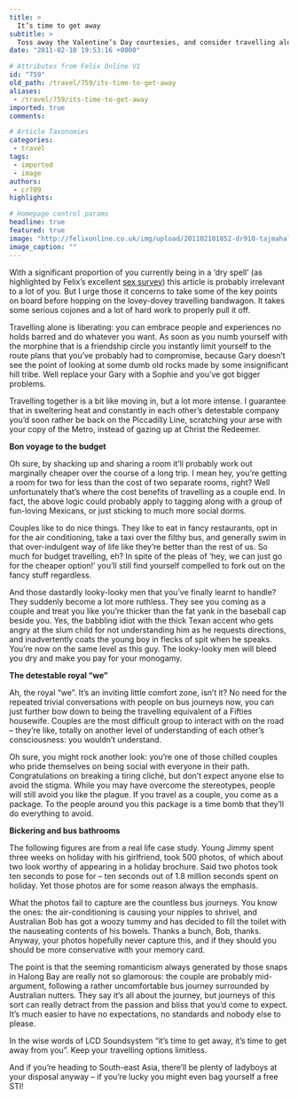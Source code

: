 ```yaml
---
title: >
  It’s time to get away
subtitle: >
  Toss away the Valentine’s Day courtesies, and consider travelling alone
date: "2011-02-10 19:53:16 +0000"

# Attributes from Felix Online V1
id: "759"
old_path: /travel/759/its-time-to-get-away
aliases:
 - /travel/759/its-time-to-get-away
imported: true
comments:

# Article Taxonomies
categories:
 - travel
tags:
 - imported
 - image
authors:
 - cr709
highlights:

# Homepage control params
headline: true
featured: true
image: "http://felixonline.co.uk/img/upload/201102101852-dr910-tajmahal.jpg"
image_caption: ""
---
```


With a significant proportion of you currently being in a ‘dry spell’ (as highlighted by Felix’s excellent [sex survey](http://www.felixonline.co.uk/?article=791)) this article is probably irrelevant to a lot of you. But I urge those it concerns to take some of the key points on board before hopping on the lovey-dovey travelling bandwagon. It takes some serious cojones and a lot of hard work to properly pull it off.

Travelling alone is liberating: you can embrace people and experiences no holds barred and do whatever you want. As soon as you numb yourself with the morphine that is a friendship circle you instantly limit yourself to the route plans that you’ve probably had to compromise, because Gary doesn’t see the point of looking at some dumb old rocks made by some insignificant hill tribe. Well replace your Gary with a Sophie and you’ve got bigger problems.

Travelling together is a bit like moving in, but a lot more intense. I guarantee that in sweltering heat and constantly in each other’s detestable company you’d soon rather be back on the Piccadilly Line, scratching your arse with your copy of the Metro, instead of gazing up at Christ the Redeemer.

__Bon voyage to the budget__

Oh sure, by shacking up and sharing a room it’ll probably work out marginally cheaper over the course of a long trip. I mean hey, you’re getting a room for two for less than the cost of two separate rooms, right? Well unfortunately that’s where the cost benefits of travelling as a couple end. In fact, the above logic could probably apply to tagging along with a group of fun-loving Mexicans, or just sticking to much more social dorms.

Couples like to do nice things. They like to eat in fancy restaurants, opt in for the air conditioning, take a taxi over the filthy bus, and generally swim in that over-indulgent way of life like they’re better than the rest of us. So much for budget travelling, eh? In spite of the pleas of ‘hey, we can just go for the cheaper option!’ you’ll still find yourself compelled to fork out on the fancy stuff regardless.

And those dastardly looky-looky men that you’ve finally learnt to handle? They suddenly become a lot more ruthless. They see you coming as a couple and treat you like you’re thicker than the fat yank in the baseball cap beside you. Yes, the babbling idiot with the thick Texan accent who gets angry at the slum child for not understanding him as he requests directions, and inadvertently coats the young boy in flecks of spit when he speaks. You’re now on the same level as this guy. The looky-looky men will bleed you dry and make you pay for your monogamy.

__The detestable royal “we”__

Ah, the royal “we”. It’s an inviting little comfort zone, isn’t it? No need for the repeated trivial conversations with people on bus journeys now, you can just further bow down to being the travelling equivalent of a Fifties housewife. Couples are the most difficult group to interact with on the road – they’re like, totally on another level of understanding of each other’s consciousness: you wouldn’t understand.

Oh sure, you might rock another look: you’re one of those chilled couples who pride themselves on being social with everyone in their path. Congratulations on breaking a tiring cliché, but don’t expect anyone else to avoid the stigma. While you may have overcome the stereotypes, people will still avoid you like the plague. If you travel as a couple, you come as a package. To the people around you this package is a time bomb that they’ll do everything to avoid.

__Bickering and bus bathrooms__

The following figures are from a real life case study. Young Jimmy spent three weeks on holiday with his girlfriend, took 500 photos, of which about two look worthy of appearing in a holiday brochure. Said two photos took ten seconds to pose for – ten seconds out of 1.8 million seconds spent on holiday. Yet those photos are for some reason always the emphasis.

What the photos fail to capture are the countless bus journeys. You know the ones: the air-conditioning is causing your nipples to shrivel, and Australian Bob has got a woozy tummy and has decided to fill the toilet with the nauseating contents of his bowels. Thanks a bunch, Bob, thanks. Anyway, your photos hopefully never capture this, and if they should you should be more conservative with your memory card.

The point is that the seeming romanticism always generated by those snaps in Halong Bay are really not so glamorous: the couple are probably mid-argument, following a rather uncomfortable bus journey surrounded by Australian nutters. They say it’s all about the journey, but journeys of this sort can really detract from the passion and bliss that you’d come to expect. It’s much easier to have no expectations, no standards and nobody else to please.

In the wise words of LCD Soundsystem “it’s time to get away, it’s time to get away from you”. Keep your travelling options limitless.

And if you’re heading to South-east Asia, there’ll be plenty of ladyboys at your disposal anyway – if you’re lucky you might even bag yourself a free STI!
